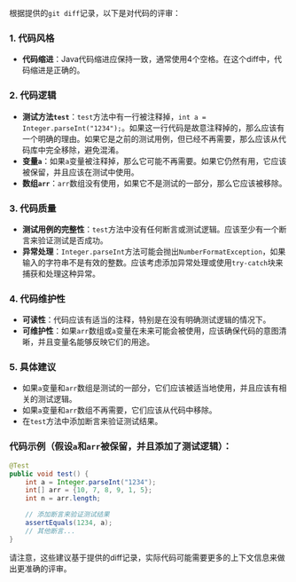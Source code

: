 根据提供的`git diff`记录，以下是对代码的评审：

### 1. 代码风格
- **代码缩进**：Java代码缩进应保持一致，通常使用4个空格。在这个diff中，代码缩进是正确的。

### 2. 代码逻辑
- **测试方法`test`**：`test`方法中有一行被注释掉，`int a = Integer.parseInt("1234");`。如果这一行代码是故意注释掉的，那么应该有一个明确的理由。如果它是之前的测试用例，但已经不再需要，那么应该从代码库中完全移除，避免混淆。
- **变量`a`**：如果`a`变量被注释掉，那么它可能不再需要。如果它仍然有用，它应该被保留，并且应该在测试中使用。
- **数组`arr`**：`arr`数组没有使用，如果它不是测试的一部分，那么它应该被移除。

### 3. 代码质量
- **测试用例的完整性**：`test`方法中没有任何断言或测试逻辑。应该至少有一个断言来验证测试是否成功。
- **异常处理**：`Integer.parseInt`方法可能会抛出`NumberFormatException`，如果输入的字符串不是有效的整数。应该考虑添加异常处理或使用`try-catch`块来捕获和处理这种异常。

### 4. 代码维护性
- **可读性**：代码应该有适当的注释，特别是在没有明确测试逻辑的情况下。
- **可维护性**：如果`arr`数组或`a`变量在未来可能会被使用，应该确保代码的意图清晰，并且变量名能够反映它们的用途。

### 5. 具体建议
- 如果`a`变量和`arr`数组是测试的一部分，它们应该被适当地使用，并且应该有相关的测试逻辑。
- 如果`a`变量和`arr`数组不再需要，它们应该从代码中移除。
- 在`test`方法中添加断言来验证测试结果。

### 代码示例（假设`a`和`arr`被保留，并且添加了测试逻辑）：
```java
@Test
public void test() {
    int a = Integer.parseInt("1234");
    int[] arr = {10, 7, 8, 9, 1, 5};
    int n = arr.length;

    // 添加断言来验证测试结果
    assertEquals(1234, a);
    // 其他断言...
}
```

请注意，这些建议基于提供的diff记录，实际代码可能需要更多的上下文信息来做出更准确的评审。